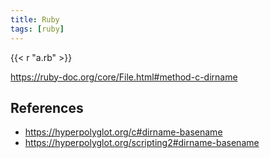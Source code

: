 ```yaml
---
title: Ruby
tags: [ruby]
---
```


{{< r "a.rb" >}}

<https://ruby-doc.org/core/File.html#method-c-dirname>

## References

- <https://hyperpolyglot.org/c#dirname-basename>
- <https://hyperpolyglot.org/scripting2#dirname-basename>
